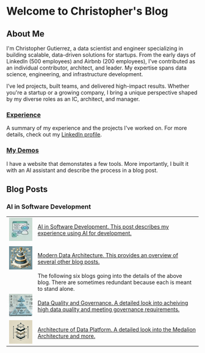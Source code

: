 # Welcome to Christopher's Blog

## About Me

I'm Christopher Gutierrez, a data scientist and engineer specializing in building scalable, data-driven solutions for startups. From the early days of LinkedIn (500 employees) and Airbnb (200 employees), I’ve contributed as an individual contributor, architect, and leader. My expertise spans data science, engineering, and infrastructure development.
 
I’ve led projects, built teams, and delivered high-impact results. Whether you're a startup or a growing company, I bring a unique perspective shaped by my diverse roles as an IC, architect, and manager.
 
### [Experience](posts/experience.md)
A summary of my experience and the projects I've worked on. For more details, check out my [LinkedIn profile](https://www.linkedin.com/in/christophergutierrez/).

### [My Demos](posts/demos.md)
I have a website that demonstates a few tools. More importantly, I built it with an AI assistant and describe the process in a blog post.


## Blog Posts

### AI in Software Development

|                                                                                                                      |                                                                                                                        |
|----------------------------------------------------------------------------------------------------------------------|------------------------------------------------------------------------------------------------------------------------|
| [![AI in Software Development](assets/img/AI_in_Software_Development.png)](posts/AI_in_Software_Development.html)    | [AI in Software Development. This post describes my experience using AI for development.](posts/AI_in_Software_Development.md)                     |
| | |
| [![Modern Data Architecture](assets/img/ModernDataArchitecture.png)](posts/ModernDataArchitecture.html)              | [Modern Data Architecture. This provides an overview of several other blog posts.](posts/ModernDataArchitecture.md)                              |
| | The following six blogs going into the details of the above blog. There are sometimes redundant because each is meant to stand alone.|
| [![Data Quality And Governance](assets/img/DataQualityAndGovernance.png)](posts/DataQualityAndGovernance.html)       | [Data Quality and Governance. A detailed look into acheiving high data quality and meeting governance requirements.](posts/DataQualityAndGovernance.md) |
| [![Architecture of Data Platform](assets/img/ArchitectureofDataPlatform.png)](posts/ArchitectureofDataPlatform.html) | [Architecture of Data Platform. A detailed look into the Medalion Architecture and more.](posts/ArchitectureofDataPlatform.md)                        |
